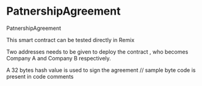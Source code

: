 # PatnershipAgreement
PatnershipAgreement

This smart contract can be tested directly in Remix

Two addresses needs to be given to deploy the contract , who becomes Company A and Company B respectively.

A 32 bytes hash value is used to sign the agreement // sample byte code is present in code comments
